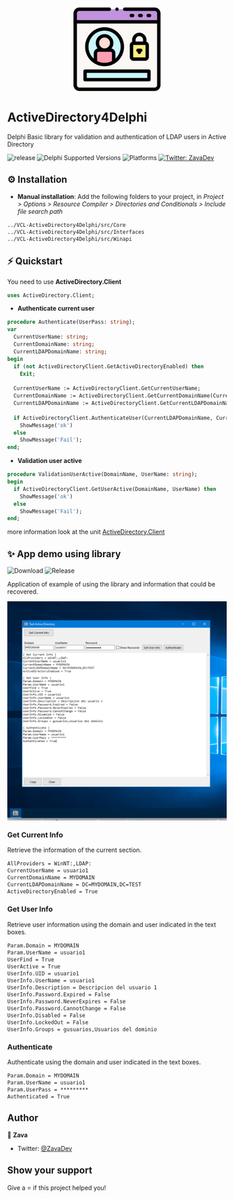<p align="center">
  <img width="200" align="center" src="./resources/login.svg" alt="demo"/>
</p>

# ActiveDirectory4Delphi

Delphi Basic library for validation and authentication of LDAP users in Active Directory

![release](https://img.shields.io/github/v/release/EdZava/VCL-ActiveDirectory4Delphi?style=flat-square)
![Delphi Supported Versions](https://img.shields.io/badge/Delphi%20Supported%20Versions-XE7%20and%20ever-blue.svg)
![Platforms](https://img.shields.io/badge/Supported%20platforms-Win32%20and%20Win64-red.svg)
[![Twitter: ZavaDev](https://img.shields.io/twitter/follow/ZavaDev.svg?style=social)](https://twitter.com/ZavaDev)

## ⚙️ Installation

* **Manual installation**: Add the following folders to your project, in *Project > Options > Resource Compiler > Directories and Conditionals > Include file search path*

```
../VCL-ActiveDirectory4Delphi/src/Core
../VCL-ActiveDirectory4Delphi/src/Interfaces
../VCL-ActiveDirectory4Delphi/src/Winapi
```

## ⚡️ Quickstart

You need to use **ActiveDirectory.Client**

```pascal
uses ActiveDirectory.Client;
```

* **Authenticate current user**

```pascal
procedure Authenticate(UserPass: string);
var
  CurrentUserName: string;
  CurrentDomainName: string;
  CurrentLDAPDomainName: string;
begin
  if (not ActiveDirectoryClient.GetActiveDirectoryEnabled) then
    Exit;

  CurrentUserName := ActiveDirectoryClient.GetCurrentUserName;
  CurrentDomainName := ActiveDirectoryClient.GetCurrentDomainName(CurrentUserName);  
  CurrentLDAPDomainName := ActiveDirectoryClient.GetCurrentLDAPDomainName(CurrentDomainName);  

  if ActiveDirectoryClient.AuthenticateUser(CurrentLDAPDomainName, CurrentUserName, UserPass) then
    ShowMessage('ok')
  else
    ShowMessage('Fail');
end;
```

* **Validation user active**

```pascal
procedure ValidationUserActive(DomainName, UserName: string);
begin
  if ActiveDirectoryClient.GetUserActive(DomainName, UserName) then
    ShowMessage('ok')
  else
    ShowMessage('Fail');
end;
```

more information look at the unit [ActiveDirectory.Client](./src/Core/ActiveDirectory.Client.pas)

## ✨ App demo using library

![Download](https://img.shields.io/github/downloads/EdZava/VCL-ActiveDirectory4Delphi/latest/total)
![Release](https://img.shields.io/github/v/release/EdZava/VCL-ActiveDirectory4Delphi)

Application of example of using the library and information that could be recovered.

<p align="center">
  <img width="900" align="center" src="./resources/screen-main.png" alt="demo"/>
</p>

### Get Current Info 

Retrieve the information of the current section.

```log
AllProviders = WinNT:,LDAP:
CurrentUserName = usuario1
CurrentDomainName = MYDOMAIN
CurrentLDAPDomainName = DC=MYDOMAIN,DC=TEST
ActiveDirectoryEnabled = True
```

### Get User Info

Retrieve user information using the domain and user indicated in the text boxes.

```log
Param.Domain = MYDOMAIN
Param.UserName = usuario1
UserFind = True
UserActive = True
UserInfo.UID = usuario1
UserInfo.UserName = usuario1
UserInfo.Description = Descripcion del usuario 1
UserInfo.Password.Expired = False
UserInfo.Password.NeverExpires = False
UserInfo.Password.CannotChange = False
UserInfo.Disabled = False
UserInfo.LockedOut = False
UserInfo.Groups = gusuarios,Usuarios del dominio
```

### Authenticate

Authenticate using the domain and user indicated in the text boxes.

```log
Param.Domain = MYDOMAIN
Param.UserName = usuario1
Param.UserPass = *********
Authenticated = True
```

## Author

👤 **Zava**

* Twitter: [@ZavaDev](https://twitter.com/ZavaDev)

## Show your support

Give a ⭐️ if this project helped you!

